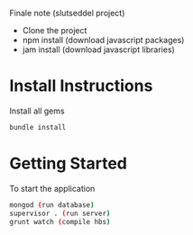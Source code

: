 Finale note (slutseddel project)

* Clone the project
* npm install (download javascript packages)
* jam install (download javascript libraries)

Install Instructions
===
Install all gems

```bash
bundle install
```

Getting Started
===

To start the application


```bash
mongod (run database)
supervisor . (run server)
grunt watch (compile hbs)
```
